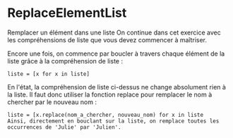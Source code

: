 # ReplaceElementList
Remplacer un élément dans une liste 
 On continue dans cet exercice avec les compréhensions de liste que vous devez commencer à maîtriser.

Encore une fois, on commence par boucler à travers chaque élément de la liste grâce à la compréhension de liste :

    liste = [x for x in liste]

En l'état, la compréhension de liste ci-dessus ne change absolument rien à la liste. Il faut donc utiliser la fonction replace pour remplacer le nom à chercher par le nouveau nom :

    liste = [x.replace(nom_a_chercher, nouveau_nom) for x in liste
    Ainsi, directement en bouclant sur la liste, on remplace toutes les occurrences de 'Julie' par 'Julien'.
